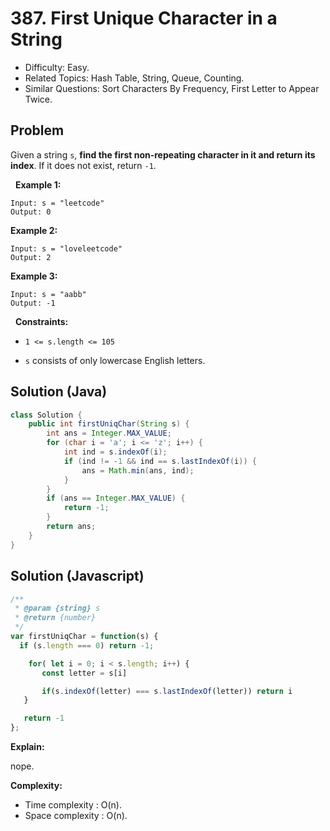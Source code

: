 # 387. First Unique Character in a String

- Difficulty: Easy.
- Related Topics: Hash Table, String, Queue, Counting.
- Similar Questions: Sort Characters By Frequency, First Letter to Appear Twice.

## Problem

Given a string ```s```, **find the first non-repeating character in it and return its index**. If it does not exist, return ```-1```.

 
**Example 1:**
```
Input: s = "leetcode"
Output: 0
```

**Example 2:**
```
Input: s = "loveleetcode"
Output: 2
```

**Example 3:**
```
Input: s = "aabb"
Output: -1
```
 
**Constraints:**


	
- ```1 <= s.length <= 105```
	
- ```s``` consists of only lowercase English letters.


## Solution (Java)
```java
class Solution {
    public int firstUniqChar(String s) {
        int ans = Integer.MAX_VALUE;
        for (char i = 'a'; i <= 'z'; i++) {
            int ind = s.indexOf(i);
            if (ind != -1 && ind == s.lastIndexOf(i)) {
                ans = Math.min(ans, ind);
            }
        }
        if (ans == Integer.MAX_VALUE) {
            return -1;
        }
        return ans;
    }
}
```

## Solution (Javascript)

```javascript
/**
 * @param {string} s
 * @return {number}
 */
var firstUniqChar = function(s) {
  if (s.length === 0) return -1;

    for( let i = 0; i < s.length; i++) {
       const letter = s[i]

       if(s.indexOf(letter) === s.lastIndexOf(letter)) return i
   }

   return -1
};
```

**Explain:**

nope.

**Complexity:**

* Time complexity : O(n).
* Space complexity : O(n).
